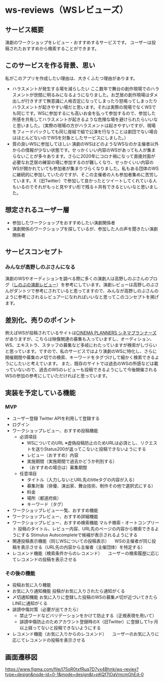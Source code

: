 # ws-reviews（WSレビューズ）

## サービス概要
演劇のワークショップをレビュー・おすすめするサービスです。
ユーザーは投稿されたおすすめから検索することができます。

## このサービスを作る背景、思い
私がこのアプリを作成したい理由は、大きくふたつ理由があります。
- ハラスメントが発生する場を減らしたい
  ここ数年で舞台の創作現場でのハラスメントが世間に明るみになるようになりました。お芝居の創作現場はダメ出しが行きすぎて無意識に人格否定になってしまったり怒鳴ってしまったりハラスメントが起きやすい場だと思います。それは実際の現場でなくWSでも同じです。WSに参加するにも高いお金を払って参加するので、参加した所感を共有してハラスメントが起きるような危険な場を避けられたらいいなと思いました。（実際の現場の方がハラスメントは起きやすいですが、現場をフィードバックしても同じ座組で組で公演を行なうことは劇団でない場合はほとんどないのでWSを対象としたサービスにしました。）
- 質の良いWSに参加してほしい
  演劇のWSはどのようなWSなのか主催者以外からの情報が少ない状態です。せっかくいい内容のWSがあっても人が集まらないことが多々あります。さらに2020年にコロナ禍になって直接対面が必要なお芝居の練習の場に参加するのが難しくなり、せっかくいい内容のWSが開かれていても参加者が集まりづらくなりました。私もある団体のWSに継続的に参加していたのですが、そこの主催者の人も参加者集めに苦労しています。X（旧Twitter）で参加して良かったとツイートしてくれている人もいるのでそれがもっと見やすい形で残る＋共有できるといいなと思いました。

## 想定されるユーザー層
- 参加したワークショップをおすすめしたい演劇関係者
- 演劇関係のワークショップを探しているが、参加した人の声を聞きたい演劇関係者

## サービスコンセプト
### みんなが高野しのぶさんになる
演劇のWSやオーディションを調べる際に多くの演劇人は高野しのぶさんのブログ（[しのぶの演劇レビュー](https://shinobutakano.com/)）を参考にしています。演劇レビューは高野しのぶさんがダントツで参考にされていると思ってますので、みんなが高野しのぶさんのように参考にされるレビュアーになれればいいなと思ってこのコンセプトを掲げます。

## 差別化、売りのポイント
例えばWSが投稿されているサイトは[CINEMA PLANNERS シネマプランナーズ](https://cinepu.com/)がありますが、こちらは映像関連の募集も入っていますし、オーディション、WS、エキストラ、スタッフの募集など多岐にわたっていますが検索がしづらいと思っています。ですので、私のサービスではより演劇のWSに特化し、さらに開催期間や募集の〆切での検索、キーワードをタグづけして細かく検索できるようにしたいと考えています。
また、既存のサイトでは過去のWSの所感などは載っていないので、過去のWSのレビューも投稿できるようにして今後開催されるWSの参加の参考にしていただければと思っています。

## 実装を予定している機能
### MVP
* ユーザー登録
  Twitter APIを利用して登録する
* ログイン
* ワークショップレビュー、おすすめ投稿機能
  * 必須項目
    * WSについてのURL
    ※虚偽投稿防止のためURLは必須とし、リクエストを送りStatus200が返ってこないと投稿できないようにする
    * レビュー（おすすめ）内容
    * 実施期間（実施期間で過去かどうか判別する）
    * （おすすめの場合は）募集期間
  * 任意項目
    * タイトル（入力しないとURL先のtitleタグの内容が入る）
    * 募集対象（俳優、演出家、舞台技術、制作その他で選択式にする）
    * 料金
    * 場所（都道府県）
    * キーワード（タグ）
* ワークショップレビュー一覧、おすすめ機能
* ワークショップレビュー、おすすめ詳細機能
* ワークショップレビュー、おすすめ検索機能
  マルチ検索・オートコンプリート
    投稿のタイトル、レビュー内容、URL先のページの内容から検索できるようにする
    Stimulus Autocompleteで候補が表示されるようにする
* 関連投稿表示機能（同じWSについての投稿表示）
　WSの主催者が同じ投稿を表示させる（URL先の内容から主催者（主催団体）を特定する）
* レコメンド機能（検索条件からのレコメンド）
　ユーザーの検索履歴に応じてレコメンドの投稿を表示させる
　

### その後の機能
* 投稿お気に入り機能
* お気に入り通知機能
  投稿がお気に入りされたら通知がくる
* 〆切通知機能
  お気に入りに登録した投稿のWSの募集〆切が近づいてきたらLINEに通知がくる
* 誹謗中傷対策（必要が出てきたら）
  * 禁止ワードなどバリデーションをかけて防止する（正規表現を用いて）
  * 誹謗中傷防止のためアカウント登録時のX（旧Twitter）に登録して1ヶ月以上経ってないと投稿できないようにする
* レコメンド機能（お気に入りからのレコメンド）
　ユーザーのお気に入りに応じてレコメンドの投稿を表示させる

## 画面遷移図
https://www.figma.com/file/I75oR0txfRuq7D7yx4Bhnk/ws-revies?type=design&node-id=0-1&mode=design&t=pKQf7lOaVmcmGhEd-0
